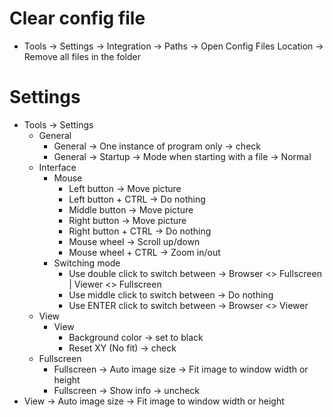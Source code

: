 Clear config file
=====
* Tools -> Settings -> Integration -> Paths -> Open Config Files Location -> Remove all files in the folder

Settings
=====
* Tools -> Settings
    * General
        * General -> One instance of program only -> check
        * General -> Startup -> Mode when starting with a file -> Normal
    * Interface
        * Mouse
            * Left button -> Move picture
            * Left button + CTRL -> Do nothing
            * Middle button -> Move picture
            * Right button -> Move picture
            * Right button + CTRL -> Do nothing
            * Mouse wheel -> Scroll up/down
            * Mouse wheel + CTRL -> Zoom in/out
        * Switching mode
            * Use double click to switch between -> Browser <> Fullscreen | Viewer <> Fullscreen
            * Use middle click to switch between -> Do nothing
            * Use ENTER click to switch between -> Browser <> Viewer
    * View
        * View
            * Background color -> set to black
            * Reset XY (No fit) -> check
    * Fullscreen
        * Fullscreen -> Auto image size -> Fit image to window width or height
        * Fullscreen -> Show info -> uncheck
* View -> Auto image size -> Fit image to window width or height